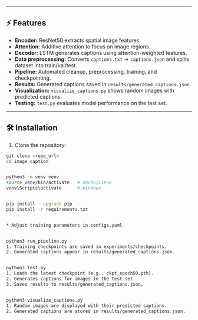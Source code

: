 
---

## ⚡ Features

- **Encoder:** ResNet50 extracts spatial image features.
- **Attention:** Additive attention to focus on image regions.
- **Decoder:** LSTM generates captions using attention-weighted features.
- **Data preprocessing:** Converts `captions.txt` → `captions.json` and splits dataset into train/val/test.
- **Pipeline:** Automated cleanup, preprocessing, training, and checkpointing.
- **Results:** Generated captions saved in `results/generated_captions.json`.
- **Visualization:** `visualize_captions.py` shows random images with predicted captions.
- **Testing:** `test.py` evaluates model performance on the test set.

---

## 🛠 Installation

1. Clone the repository:
```bash
git clone <repo_url>
cd image_caption


python3 -m venv venv
source venv/bin/activate   # macOS/Linux
venv\Scripts\activate      # Windows


pip install --upgrade pip
pip install -r requirements.txt


* Adjust training parameters in configs.yaml


python3 run_pipeline.py   
1. Training checkpoints are saved in experiments/checkpoints.
2. Generated captions appear in results/generated_captions.json.


python3 test.py
1. Loads the latest checkpoint (e.g., ckpt_epoch50.pth).
2. Generates captions for images in the test set.
3. Saves results to results/generated_captions.json.


python3 visualize_captions.py
1. Random images are displayed with their predicted captions.
2. Generated captions are stored in results/generated_captions.json.
